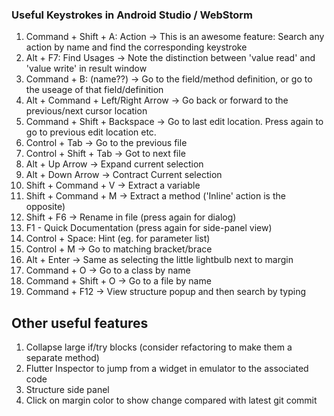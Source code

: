 ### Useful Keystrokes in Android Studio / WebStorm

1. Command + Shift + A: Action -> This is an awesome feature: Search any action by name and find the corresponding keystroke
2. Alt + F7: Find Usages -> Note the distinction between 'value read' and 'value write' in result window
3. Command + B: (name??) -> Go to the field/method definition, or go to the useage of that field/definition
4. Alt + Command + Left/Right Arrow -> Go back or forward to the previous/next cursor location
5. Command + Shift + Backspace -> Go to last edit location.  Press again to go to previous edit location etc.
6. Control + Tab -> Go to the previous file
7. Control + Shift + Tab -> Got to next file
8. Alt + Up Arrow -> Expand current selection
9. Alt + Down Arrow -> Contract Current selection
10. Shift + Command + V -> Extract a variable
11. Shift + Command + M -> Extract a method ('Inline' action is the opposite)
12. Shift + F6 -> Rename in file (press again for dialog) 
13. F1 - Quick Documentation (press again for side-panel view)
14. Control + Space: Hint (eg. for parameter list)
15. Control + M -> Go to matching bracket/brace
16. Alt + Enter -> Same as selecting the little lightbulb next to margin
17. Command + O -> Go to a class by name
18. Command + Shift + O -> Go to a file by name
19. Command + F12 -> View structure popup and then search by typing

## Other useful features
1. Collapse large if/try blocks (consider refactoring to make them a separate method)
2. Flutter Inspector to jump from a widget in emulator to the associated code
3. Structure side panel
4. Click on margin color to show change compared with latest git commit